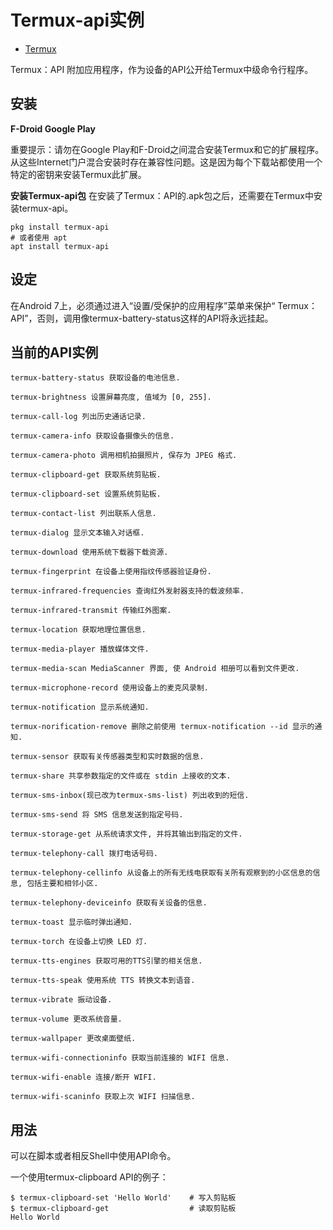 # Termux-api实例

- [Termux](https://www.it610.com/search/Termux/1.htm)

Termux：API
附加应用程序，作为设备的API公开给Termux中级命令行程序。

## 安装

**F-Droid
Google Play**

重要提示：请勿在Google Play和F-Droid之间混合安装Termux和它的扩展程序。从这些Internet门户混合安装时存在兼容性问题。这是因为每个下载站都使用一个特定的密钥来安装Termux此扩展。

**安装Termux-api包**
在安装了Termux：API的.apk包之后，还需要在Termux中安装termux-api。

```
pkg install termux-api
# 或者使用 apt 
apt install termux-api
```

## 设定

在Android 7上，必须通过进入“设置/受保护的应用程序”菜单来保护“ Termux：API”，否则，调用像termux-battery-status这样的API将永远挂起。

## 当前的API实例

```
termux-battery-status 获取设备的电池信息.

termux-brightness 设置屏幕亮度, 值域为 [0, 255].

termux-call-log 列出历史通话记录.

termux-camera-info 获取设备摄像头的信息.

termux-camera-photo 调用相机拍摄照片, 保存为 JPEG 格式.

termux-clipboard-get 获取系统剪贴板.

termux-clipboard-set 设置系统剪贴板.

termux-contact-list 列出联系人信息.

termux-dialog 显示文本输入对话框.

termux-download 使用系统下载器下载资源.

termux-fingerprint 在设备上使用指纹传感器验证身份.

termux-infrared-frequencies 查询红外发射器支持的载波频率.

termux-infrared-transmit 传输红外图案.

termux-location 获取地理位置信息.

termux-media-player 播放媒体文件.

termux-media-scan MediaScanner 界面, 使 Android 相册可以看到文件更改.

termux-microphone-record 使用设备上的麦克风录制.

termux-notification 显示系统通知.

termux-norification-remove 删除之前使用 termux-notification --id 显示的通知.

termux-sensor 获取有关传感器类型和实时数据的信息.

termux-share 共享参数指定的文件或在 stdin 上接收的文本.

termux-sms-inbox(现已改为termux-sms-list) 列出收到的短信.

termux-sms-send 将 SMS 信息发送到指定号码.

termux-storage-get 从系统请求文件, 并将其输出到指定的文件.

termux-telephony-call 拨打电话号码.

termux-telephony-cellinfo 从设备上的所有无线电获取有关所有观察到的小区信息的信息, 包括主要和相邻小区.

termux-telephony-deviceinfo 获取有关设备的信息.

termux-toast 显示临时弹出通知.

termux-torch 在设备上切换 LED 灯.

termux-tts-engines 获取可用的TTS引擎的相关信息.

termux-tts-speak 使用系统 TTS 转换文本到语音.

termux-vibrate 振动设备.

termux-volume 更改系统音量.

termux-wallpaper 更改桌面壁纸.

termux-wifi-connectioninfo 获取当前连接的 WIFI 信息.

termux-wifi-enable 连接/断开 WIFI.

termux-wifi-scaninfo 获取上次 WIFI 扫描信息.
```

## 用法

可以在脚本或者相反Shell中使用API命令。

一个使用termux-clipboard API的例子：

```
$ termux-clipboard-set 'Hello World'    # 写入剪贴板
$ termux-clipboard-get                  # 读取剪贴板
Hello World
```